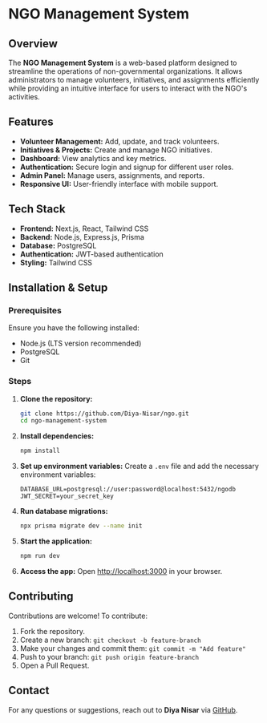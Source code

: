 # NGO Management System

## Overview
The **NGO Management System** is a web-based platform designed to streamline the operations of non-governmental organizations. It allows administrators to manage volunteers, initiatives, and assignments efficiently while providing an intuitive interface for users to interact with the NGO's activities.

## Features
- **Volunteer Management:** Add, update, and track volunteers.
- **Initiatives & Projects:** Create and manage NGO initiatives.
- **Dashboard:** View analytics and key metrics.
- **Authentication:** Secure login and signup for different user roles.
- **Admin Panel:** Manage users, assignments, and reports.
- **Responsive UI:** User-friendly interface with mobile support.

## Tech Stack
- **Frontend:** Next.js, React, Tailwind CSS
- **Backend:** Node.js, Express.js, Prisma
- **Database:** PostgreSQL
- **Authentication:** JWT-based authentication
- **Styling:** Tailwind CSS

## Installation & Setup
### Prerequisites
Ensure you have the following installed:
- Node.js (LTS version recommended)
- PostgreSQL
- Git

### Steps
1. **Clone the repository:**
   ```sh
   git clone https://github.com/Diya-Nisar/ngo.git
   cd ngo-management-system
   ```
2. **Install dependencies:**
   ```sh
   npm install
   ```
3. **Set up environment variables:**
   Create a `.env` file and add the necessary environment variables:
   ```env
   DATABASE_URL=postgresql://user:password@localhost:5432/ngodb
   JWT_SECRET=your_secret_key
   ```
4. **Run database migrations:**
   ```sh
   npx prisma migrate dev --name init
   ```
5. **Start the application:**
   ```sh
   npm run dev
   ```
6. **Access the app:**
   Open [http://localhost:3000](http://localhost:3000) in your browser.

## Contributing
Contributions are welcome! To contribute:
1. Fork the repository.
2. Create a new branch: `git checkout -b feature-branch`
3. Make your changes and commit them: `git commit -m "Add feature"`
4. Push to your branch: `git push origin feature-branch`
5. Open a Pull Request.

## Contact
For any questions or suggestions, reach out to **Diya Nisar** via [GitHub](https://github.com/Diya-Nisar).
